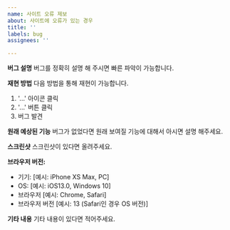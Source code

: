 ```yaml
---
name: 사이트 오류 제보
about: 사이트에 오류가 있는 경우
title: ''
labels: bug
assignees: ''

---
```


**버그 설명**
버그를 정확히 설명 해 주시면 빠른 파악이 가능합니다.

**재현 방법**
다음 방법을 통해 재현이 가능합니다.
1. '...' 아이콘 클릭
2. '...' 버튼 클릭
3. 버그 발견

**원래 예상된 기능**
버그가 없었다면 원래 보여질 기능에 대해서 아시면 설명 해주세요.

**스크린샷**
스크린샷이 있다면 올려주세요.

**브라우저 버전:**
 - 기기: [예시: iPhone XS Max, PC]
 - OS: [예시: iOS13.0, Windows 10]
 - 브라우저 [예시: Chrome, Safari]
 - 브라우저 버전 [예시: 13 (Safari인 경우 OS 버전)]

**기타 내용**
기타 내용이 있다면 적어주세요.
